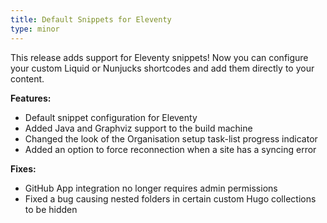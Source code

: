 ```yaml
---
title: Default Snippets for Eleventy
type: minor
---
```

This release adds support for Eleventy snippets\! Now you can configure your custom Liquid or Nunjucks shortcodes and add them directly to your content.

**Features:**

* Default snippet configuration for Eleventy
* Added Java and Graphviz support to the build machine
* Changed the look of the Organisation setup task-list progress indicator
* Added an option to force reconnection when a site has a syncing error

**Fixes:**

* GitHub App integration no longer requires admin permissions
* Fixed a bug causing nested folders in certain custom Hugo collections to be hidden